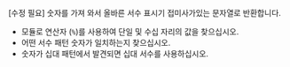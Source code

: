 [수정 필요]
숫자를 가져 와서 올바른 서수 표시기 접미사가있는 문자열로 반환합니다.

- 모듈로 연산자 (`%`)를 사용하여 단일 및 수십 자리의 값을 찾으십시오.
- 어떤 서수 패턴 숫자가 일치하는지 찾으십시오.
- 숫자가 십대 패턴에서 발견되면 십대 서수를 사용하십시오.
